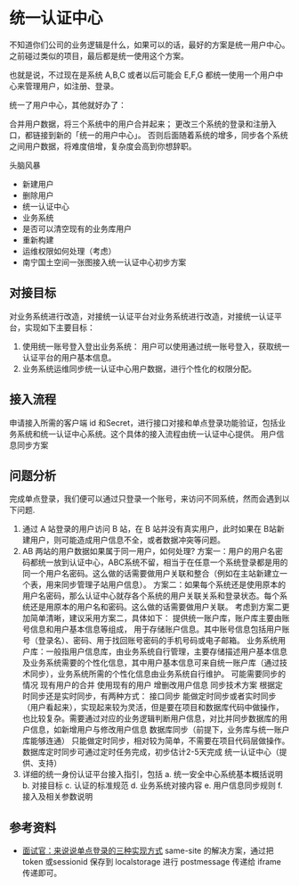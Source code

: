 # 统一认证中心

不知道你们公司的业务逻辑是什么，如果可以的话，最好的方案是统一用户中心。之前碰过类似的项目，最后都是统一使用这个方案。

也就是说，不过现在是系统 A,B,C 或者以后可能会 E,F,G 都统一使用一个用户中心来管理用户，如注册、登录。

统一了用户中心，其他就好办了：

合并用户数据，将三个系统中的用户合并起来；
更改三个系统的登录和注册入口，都链接到新的「统一的用户中心」。
否则后面随着系统的增多，同步各个系统之间用户数据，将难度倍增，复杂度会高到你想辞职。

头脑风暴
- 新建用户
- 删除用户
- 统一认证中心
- 业务系统
- 是否可以清空现有的业务库用户
- 重新构建
- 运维权限如何处理（考虑）
- 南宁国土空间一张图接入统一认证中心初步方案

## 对接目标

对业务系统进行改造，对接统一认证平台对业务系统进行改造，对接统一认证平台，实现如下主要目标：
1. 使用统一账号登入登出业务系统：
      用户可以使用通过统一账号登入，获取统一认证平台的用户基本信息。
2. 业务系统运维同步统一认证中心用户数据，进行个性化的权限分配。

## 接入流程

申请接入所需的客户端 id 和Secret，进行接口对接和单点登录功能验证，包括业务系统和统一认证中心系统。这个具体的接入流程由统一认证中心提供。
用户信息同步方案

## 问题分析

完成单点登录，我们便可以通过只登录一个账号，来访问不同系统，然而会遇到以下问题.
1. 通过 A 站登录的用户访问 B 站，在 B 站并没有真实用户，此时如果在 B站新建用户，则可能造成用户信息不全，或者数据冲突等问题。
2. AB 两站的用户数据如果属于同一用户，如何处理?
方案一：用户的用户名密码都统一放到认证中心，ABC系统不留，相当于在任意一个系统登录都是用的同一个用户名密码。这么做的话需要做用户关联和整合（例如在主站新建立一个表，用来同步管理子站用户信息）。
方案二：如果每个系统还是使用原本的用户名密码，那么认证中心就存各个系统的用户关联关系和登录状态。每个系统还是用原本的用户名和密码。这么做的话需要做用户关联。
考虑到方案二更加简单清晰，建议采用方案二，具体如下：
提供统一账户库，账户库主要由账号信息和用户基本信息等组成， 用于存储账户信息。其中账号信息包括用户账号（登录名）、密码、用于找回账号密码的手机号码或电子邮箱。
业务系统用户库：一般指用户信息库，由业务系统自行管理，主要存储描述用户基本信息及业务系统需要的个性化信息，其中用户基本信息可来自统一账户库（通过技术同步），业务系统所需的个性化信息由业务系统自行维护。
可能需要同步的情况
现有用户的合并
使用现有的用户
增删改用户信息
同步技术方案
根据定时同步还是实时同步，有两种方式：
接口同步
能做定时同步或者实时同步（用户看起来），实现起来较为灵活，但是要在项目和数据库代码中做操作，也比较复杂。需要通过对应的业务逻辑判断用户信息，对比并同步数据库的用户信息，如新增用户与修改用户信息
数据库同步（前提下，业务库与统一账户库能够连通）
只能做定时同步，相对较为简单，不需要在项目代码层做操作。数据库定时同步可通过定时任务完成，初步估计2-5天完成
统一认证中心（提供、支持）
1. 详细的统一身份认证平台接入指引，包括
	a. 统一安全中心系统基本概括说明
	b. 对接目标
	c. 认证的标准规范
	d. 业务系统对接内容
	e. 用户信息同步规则
	f. 接入及相关参数说明


## 参考资料

- [面试官：来说说单点登录的三种实现方式](https://mp.weixin.qq.com/s/n6G3dbPvvcQIUhcfUDy1CQ) same-site 的解决方案，通过把 token 或sessionid 保存到 localstorage 进行 postmessage 传递给 iframe 传递即可。
  

